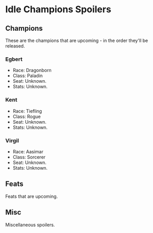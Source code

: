 # Idle Champions Spoilers

## Champions
These are the champions that are upcoming - in the order they'll be released.

### Egbert
* Race: Dragonborn
* Class: Paladin
* Seat: Unknown.
* Stats: Unknown.

### Kent
* Race: Tiefling
* Class: Rogue
* Seat: Unknown.
* Stats: Unknown.

### Virgil
* Race: Aasimar
* Class: Sorcerer
* Seat: Unknown.
* Stats: Unknown.

## Feats
Feats that are upcoming.

## Misc
Miscellaneous spoilers.